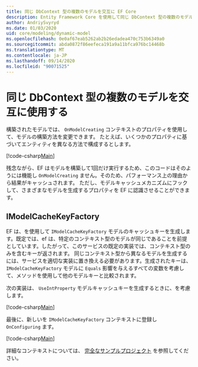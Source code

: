 ```yaml
---
title: 同じ DbContext 型の複数のモデルを交互に EF Core
description: Entity Framework Core を使用して同じ DbContext 型の複数のモデルを交互に切り替える
author: AndriySvyryd
ms.date: 01/03/2020
uid: core/modeling/dynamic-model
ms.openlocfilehash: 0e0af67eab5262ab2b26edadea470c753b6349a0
ms.sourcegitcommit: abda0872f86eefeca191a9a11bfca976bc14468b
ms.translationtype: MT
ms.contentlocale: ja-JP
ms.lasthandoff: 09/14/2020
ms.locfileid: "90071525"
---
```

# <a name="alternating-between-multiple-models-with-the-same-dbcontext-type"></a>同じ DbContext 型の複数のモデルを交互に使用する

構築されたモデルでは、 `OnModelCreating` コンテキストのプロパティを使用して、モデルの構築方法を変更できます。 たとえば、いくつかのプロパティに基づいてエンティティを異なる方法で構成するとします。

[!code-csharp[Main](../../../samples/core/Modeling/DynamicModel/DynamicContext.cs?name=OnModelCreating)]

残念ながら、EF はモデルを構築して1回だけ実行するため、このコードはそのようには機能し `OnModelCreating` ません。そのため、パフォーマンス上の理由から結果がキャッシュされます。 ただし、モデルキャッシュメカニズムにフックして、さまざまなモデルを生成するプロパティを EF に認識させることができます。

## <a name="imodelcachekeyfactory"></a>IModelCacheKeyFactory

EF は、を使用して `IModelCacheKeyFactory` モデルのキャッシュキーを生成します。既定では、ef は、特定のコンテキスト型のモデルが同じであることを前提としています。したがって、このサービスの既定の実装では、コンテキスト型のみを含むキーが返されます。 同じコンテキスト型から異なるモデルを生成するには、サービスを適切な実装に置き換える必要があります。生成されたキーは、 `IModelCacheKeyFactory` モデルに `Equals` 影響を与えるすべての変数を考慮して、メソッドを使用して他のモデルキーと比較されます。

次の実装は、 `UseIntProperty` モデルキャッシュキーを生成するときに、を考慮します。

[!code-csharp[Main](../../../samples/core/Modeling/DynamicModel/DynamicModelCacheKeyFactory.cs?name=DynamicModel)]

最後に、新しいを `IModelCacheKeyFactory` コンテキストに登録し `OnConfiguring` ます。

[!code-csharp[Main](../../../samples/core/Modeling/DynamicModel/DynamicContext.cs?name=OnConfiguring)]

詳細なコンテキストについては、 [完全なサンプルプロジェクト](https://github.com/dotnet/EntityFramework.Docs/tree/master/samples/core/Modeling/DynamicModel) を参照してください。
